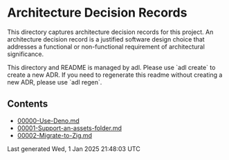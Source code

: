 # Architecture Decision Records
    
This directory captures architecture decision records for this project.
An architecture decision record is a justified software design choice 
that addresses a functional or non-functional requirement of architectural significance.

This directory and README is managed by adl. Please use \`adl create\` to create a new ADR.
If you need to regenerate this readme without creating a new ADR, please use \`adl regen\`.

## Contents 

 - [00000-Use-Deno.md](./00000-Use-Deno.md)
 - [00001-Support-an-assets-folder.md](./00001-Support-an-assets-folder.md)
 - [00002-Migrate-to-Zig.md](./00002-Migrate-to-Zig.md)

Last generated Wed, 1 Jan 2025 21:48:03 UTC